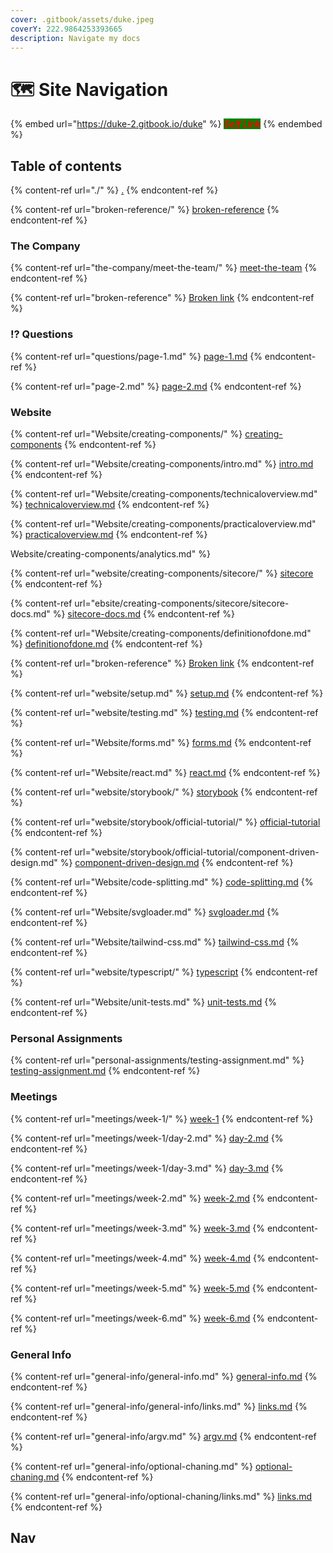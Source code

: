 ```yaml
---
cover: .gitbook/assets/duke.jpeg
coverY: 222.9864253393665
description: Navigate my docs
---
```


# 🗺 Site Navigation



{% embed url="https://duke-2.gitbook.io/duke" %}
_<mark style="color:red;background-color:green;">**Self Link**</mark>_
{% endembed %}

## Table of contents

{% content-ref url="./" %}
[.](./)
{% endcontent-ref %}

{% content-ref url="broken-reference/" %}
[broken-reference](broken-reference/)
{% endcontent-ref %}

### The Company

{% content-ref url="the-company/meet-the-team/" %}
[meet-the-team](the-company/meet-the-team/)
{% endcontent-ref %}

{% content-ref url="broken-reference" %}
[Broken link](broken-reference)
{% endcontent-ref %}

### ⁉ Questions

{% content-ref url="questions/page-1.md" %}
[page-1.md](questions/page-1.md)
{% endcontent-ref %}

{% content-ref url="page-2.md" %}
[page-2.md](page-2.md)
{% endcontent-ref %}

### Website

{% content-ref url="Website/creating-components/" %}
[creating-components](Website/creating-components/)
{% endcontent-ref %}

{% content-ref url="Website/creating-components/intro.md" %}
[intro.md](Website/creating-components/intro.md)
{% endcontent-ref %}

{% content-ref url="Website/creating-components/technicaloverview.md" %}
[technicaloverview.md](Website/creating-components/technicaloverview.md)
{% endcontent-ref %}

{% content-ref url="Website/creating-components/practicaloverview.md" %}
[practicaloverview.md](Website/creating-components/practicaloverview.md)
{% endcontent-ref %}

Website/creating-components/analytics.md" %}

{% content-ref url="website/creating-components/sitecore/" %}
[sitecore](website/creating-components/sitecore/)
{% endcontent-ref %}

{% content-ref url="ebsite/creating-components/sitecore/sitecore-docs.md" %}
[sitecore-docs.md](ebsite/creating-components/sitecore/sitecore-docs.md)
{% endcontent-ref %}

{% content-ref url="Website/creating-components/definitionofdone.md" %}
[definitionofdone.md](Website/creating-components/definitionofdone.md)
{% endcontent-ref %}

{% content-ref url="broken-reference" %}
[Broken link](broken-reference)
{% endcontent-ref %}

{% content-ref url="website/setup.md" %}
[setup.md](website/setup.md)
{% endcontent-ref %}

{% content-ref url="website/testing.md" %}
[testing.md](website/testing.md)
{% endcontent-ref %}

{% content-ref url="Website/forms.md" %}
[forms.md](Website/forms.md)
{% endcontent-ref %}

{% content-ref url="Website/react.md" %}
[react.md](Website/react.md)
{% endcontent-ref %}

{% content-ref url="website/storybook/" %}
[storybook](website/storybook/)
{% endcontent-ref %}

{% content-ref url="website/storybook/official-tutorial/" %}
[official-tutorial](website/storybook/official-tutorial/)
{% endcontent-ref %}

{% content-ref url="website/storybook/official-tutorial/component-driven-design.md" %}
[component-driven-design.md](website/storybook/official-tutorial/component-driven-design.md)
{% endcontent-ref %}

{% content-ref url="Website/code-splitting.md" %}
[code-splitting.md](Website/code-splitting.md)
{% endcontent-ref %}

{% content-ref url="Website/svgloader.md" %}
[svgloader.md](Website/svgloader.md)
{% endcontent-ref %}

{% content-ref url="Website/tailwind-css.md" %}
[tailwind-css.md](Website/tailwind-css.md)
{% endcontent-ref %}

{% content-ref url="website/typescript/" %}
[typescript](website/typescript/)
{% endcontent-ref %}

{% content-ref url="Website/unit-tests.md" %}
[unit-tests.md](Website/unit-tests.md)
{% endcontent-ref %}

### Personal Assignments

{% content-ref url="personal-assignments/testing-assignment.md" %}
[testing-assignment.md](personal-assignments/testing-assignment.md)
{% endcontent-ref %}

### Meetings

{% content-ref url="meetings/week-1/" %}
[week-1](meetings/week-1/)
{% endcontent-ref %}

{% content-ref url="meetings/week-1/day-2.md" %}
[day-2.md](meetings/week-1/day-2.md)
{% endcontent-ref %}

{% content-ref url="meetings/week-1/day-3.md" %}
[day-3.md](meetings/week-1/day-3.md)
{% endcontent-ref %}

{% content-ref url="meetings/week-2.md" %}
[week-2.md](meetings/week-2.md)
{% endcontent-ref %}

{% content-ref url="meetings/week-3.md" %}
[week-3.md](meetings/week-3.md)
{% endcontent-ref %}

{% content-ref url="meetings/week-4.md" %}
[week-4.md](meetings/week-4.md)
{% endcontent-ref %}

{% content-ref url="meetings/week-5.md" %}
[week-5.md](meetings/week-5.md)
{% endcontent-ref %}

{% content-ref url="meetings/week-6.md" %}
[week-6.md](meetings/week-6.md)
{% endcontent-ref %}

### General Info

{% content-ref url="general-info/general-info.md" %}
[general-info.md](general-info/general-info.md)
{% endcontent-ref %}

{% content-ref url="general-info/general-info/links.md" %}
[links.md](general-info/general-info/links.md)
{% endcontent-ref %}

{% content-ref url="general-info/argv.md" %}
[argv.md](general-info/argv.md)
{% endcontent-ref %}

{% content-ref url="general-info/optional-chaning.md" %}
[optional-chaning.md](general-info/optional-chaning.md)
{% endcontent-ref %}

{% content-ref url="general-info/optional-chaning/links.md" %}
[links.md](general-info/optional-chaning/links.md)
{% endcontent-ref %}

## Nav
